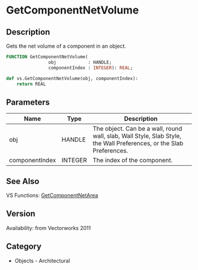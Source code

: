 # GetComponentNetVolume

## Description
Gets the net volume of a component in an object.

```pascal
FUNCTION GetComponentNetVolume(
				obj            : HANDLE;
				componentIndex : INTEGER): REAL;
```

```python
def vs.GetComponentNetVolume(obj, componentIndex):
    return REAL
```

## Parameters
|Name|Type|Description|
|---|---|---|
|obj|HANDLE|The object. Can be a wall, round wall, slab, Wall Style, Slab Style, the Wall Preferences, or the Slab Preferences.|
|componentIndex|INTEGER|The index of the component.|

## See Also
VS Functions:
[GetComponentNetArea](GetComponentNetArea.md)

## Version
Availability: from Vectorworks 2011

## Category
* Objects - Architectural

